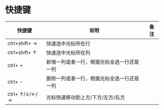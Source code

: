 # 快捷键
|快捷键|说明|备注|
|----|----|----|
|ctrl+shift+ →|快速选中光标所在行|
|ctrl+shift+ ↑|快速选中光标所在列|
|ctrl+ +|新增一列或者一行，根据光标全选一行还是一列|
|ctrl+ -|删除一列或者一行，根据光标全选一行还是一列|
|ctrl+ ↑/↓/←/→|光标快速移动到上方/下方/左方/右方|
